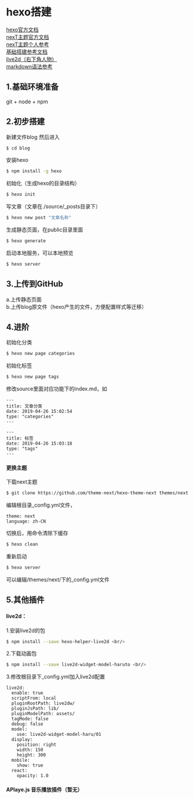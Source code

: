 # hexo搭建
[hexo官方文档](https://hexo.io/zh-cn/)<br/>
[nexT主题官方文档](http://theme-next.iissnan.com/getting-started.html) <br/>
[nexT主题个人参考](https://master--janking.netlify.com/post/hexonote.html) <br/>
[基础搭建参考文档 ](https://www.jianshu.com/p/21c94eb7bcd1) <br/>
[live2d（右下角人物）](https://github.com/EYHN/hexo-helper-live2d/blob/HEAD/README.zh-CN.md) <br/>
[markdown语法参考](http://www.markdown.cn/)

## 1.基础环境准备
git + node + npm <br/>

## 2.初步搭建
新建文件blog 然后进入  <br/>
``` bash
$ cd blog
```

安装hexo
``` bash
$ npm install -g hexo 
```

初始化（生成hexo的目录结构） 
``` bash
$ hexo init
```

写文章（文章在./source/_posts目录下）
``` bash
$ hexo new post "文章名称" 
```

生成静态页面，在public目录里面 
``` bash
$ hexo generate 
```

启动本地服务，可以本地预览  <br/>
``` bash
$ hexo server 
```
 
## 3.上传到GitHub
a.上传静态页面  <br/>
b.上传blog原文件（hexo产生的文件，方便配置样式等迁移）<br/>

## 4.进阶
初始化分类
``` bash
$ hexo new page categories
``` 

初始化标签
``` bash
$ hexo new page tags 
```

修改source里面对应功能下的index.md，如
```
---
title: 文章分类
date: 2019-04-26 15:02:54
type: "categories"
---
```
```
---
title: 标签
date: 2019-04-26 15:03:18
type: "tags"
---
```

#### 更换主题
下载next主题
``` bash
$ git clone https://github.com/theme-next/hexo-theme-next themes/next
```

编辑根目录_config.yml文件， <br/>
```
theme: next
language: zh-CN
```

切换后，用命令清除下缓存
``` bash
$ hexo clean
```

重新启动
``` bash
$ hexo server
```

可以编辑/themes/next/下的_config.yml文件


## 5.其他插件
#### live2d：
1.安装live2d的包 
``` bash
$ npm install --save hexo-helper-live2d <br/>
```

2.下载动画包
``` bash
$ npm install --save live2d-widget-model-haruto <br/>
```

3.修改根目录下_config.yml加入live2d配置 <br/>
```
live2d:
  enable: true
  scriptFrom: local
  pluginRootPath: live2dw/
  pluginJsPath: lib/
  pluginModelPath: assets/
  tagMode: false
  debug: false
  model:
    use: live2d-widget-model-haru/01
  display:
    position: right
    width: 150
    height: 300
  mobile:
    show: true
  react:
    opacity: 1.0 
```

#### APlaye.js 音乐播放插件（暂无）
